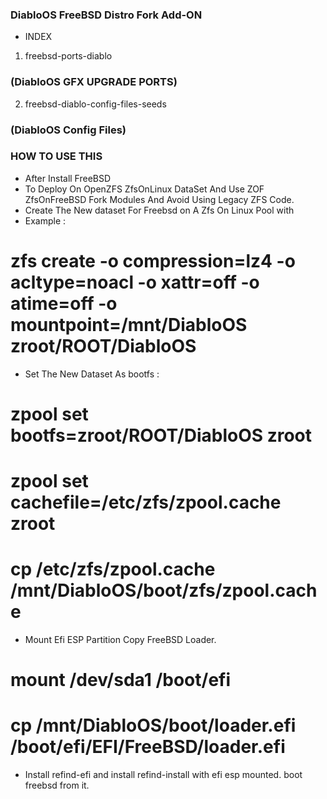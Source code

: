 ### DiabloOS FreeBSD Distro Fork Add-ON ###
* INDEX
1. freebsd-ports-diablo
### (DiabloOS GFX UPGRADE PORTS) ###
2. freebsd-diablo-config-files-seeds
### (DiabloOS Config Files) ###

### HOW TO USE THIS ###
- After Install FreeBSD
- To Deploy On OpenZFS ZfsOnLinux DataSet And Use ZOF ZfsOnFreeBSD Fork Modules And Avoid Using Legacy ZFS Code.
- Create The New dataset For Freebsd on A Zfs On Linux Pool with 
- Example : 

# zfs create -o compression=lz4 -o acltype=noacl -o xattr=off -o atime=off -o mountpoint=/mnt/DiabloOS zroot/ROOT/DiabloOS

- Set The New Dataset As bootfs :

# zpool set bootfs=zroot/ROOT/DiabloOS zroot

# zpool set cachefile=/etc/zfs/zpool.cache zroot

# cp /etc/zfs/zpool.cache /mnt/DiabloOS/boot/zfs/zpool.cache

- Mount Efi ESP Partition Copy FreeBSD Loader.

# mount /dev/sda1 /boot/efi 

# cp /mnt/DiabloOS/boot/loader.efi /boot/efi/EFI/FreeBSD/loader.efi

- Install refind-efi and install refind-install with efi esp mounted. boot freebsd from it.



